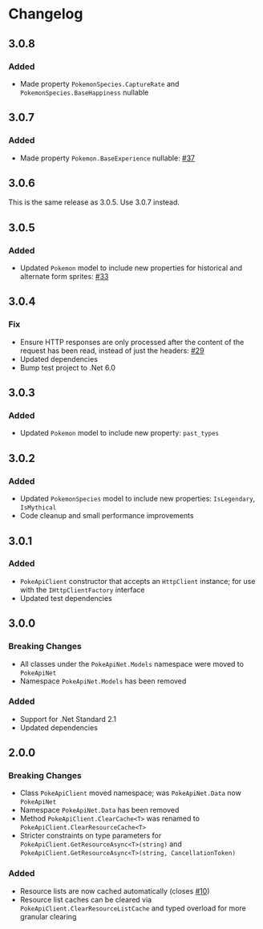 # Changelog

## 3.0.8
### Added
- Made property `PokemonSpecies.CaptureRate` and `PokemonSpecies.BaseHappiness` nullable

## 3.0.7
### Added
- Made property `Pokemon.BaseExperience` nullable: [#37](https://github.com/mtrdp642/PokeApiNet/pull/37)

## 3.0.6
This is the same release as 3.0.5. Use 3.0.7 instead.

## 3.0.5
### Added
- Updated `Pokemon` model to include new properties for historical and alternate form sprites: [#33](https://github.com/mtrdp642/PokeApiNet/pull/33)

## 3.0.4
### Fix
- Ensure HTTP responses are only processed after the content of the request has been read, instead of just the headers: [#29](https://github.com/mtrdp642/PokeApiNet/issues/29)
- Updated dependencies
- Bump test project to .Net 6.0

## 3.0.3
### Added
- Updated `Pokemon` model to include new property: `past_types`

## 3.0.2
### Added
- Updated `PokemonSpecies` model to include new properties: `IsLegendary`, `IsMythical`
- Code cleanup and small performance improvements

## 3.0.1
### Added
- `PokeApiClient` constructor that accepts an `HttpClient` instance; for use with the `IHttpClientFactory` interface
- Updated test dependencies

## 3.0.0
### Breaking Changes
- All classes under the `PokeApiNet.Models` namespace were moved to `PokeApiNet`
- Namespace `PokeApiNet.Models` has been removed

### Added
- Support for .Net Standard 2.1
- Updated dependencies

## 2.0.0
### Breaking Changes
- Class `PokeApiClient` moved namespace; was `PokeApiNet.Data` now `PokeApiNet`
- Namespace `PokeApiNet.Data` has been removed
- Method `PokeApiClient.ClearCache<T>` was renamed to `PokeApiClient.ClearResourceCache<T>`
- Stricter constraints on type parameters for `PokeApiClient.GetResourceAsync<T>(string)` and `PokeApiClient.GetResourceAsync<T>(string, CancellationToken)`

### Added
- Resource lists are now cached automatically (closes [#10](https://github.com/mtrdp642/PokeApiNet/issues/10))
- Resource list caches can be cleared via `PokeApiClient.ClearResourceListCache` and typed overload for more granular clearing
